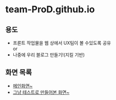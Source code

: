# team-ProD.github.io

## 용도
- 프론트 작업물을 웹 상에서 UX팀이 볼 수있도록 공유  
or
- 나중에 우리 블로그 만들기!(지킬 기반)

## 화면 목록
- [메인화면~](https://team-prod.github.io)  
- [그냥 테스트로 만들어본 화면~](https://team-prod.github.io/navigation)